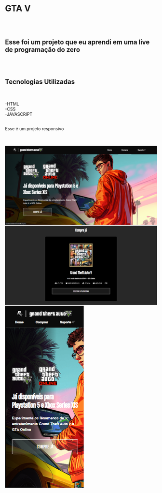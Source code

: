 <h1>GTA V</h1>
<br>
<br>
<h2>Esse foi um projeto que eu aprendi em uma live de programação do zero</h2>
<br>
<br>
<h2>Tecnologias Utilizadas</h2>
<br>
            <br>-HTML
            <br>-CSS
            <br>-JAVASCRIPT
<br>
<br>
<p>Esse é um projeto responsivo</p>
<br>
<br>
<img src="https://github.com/tavaresluiz/projeto-gta-v/blob/main/src/imagens/Desktop.png?raw=true"/>
<img src="https://github.com/tavaresluiz/projeto-gta-v/blob/main/src/imagens/Desktop%202.png?raw=true"/>
<img src="https://github.com/tavaresluiz/projeto-gta-v/blob/main/src/imagens/Mobile.png?raw=true"/>
<img src=""/>
